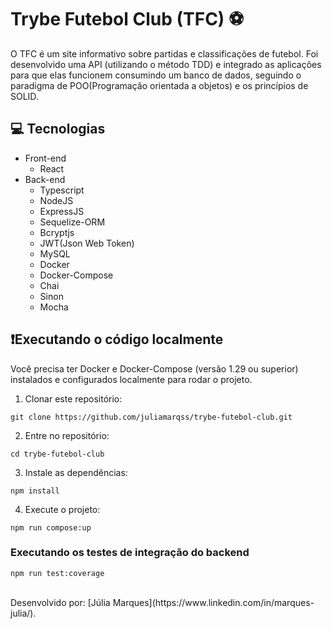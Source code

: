 # Trybe Futebol Club (TFC) ⚽

O TFC é um site informativo sobre partidas e classificações de futebol. Foi desenvolvido uma API (utilizando o método TDD) e integrado as aplicações para que elas funcionem consumindo um banco de dados, seguindo o paradigma de POO(Programação orientada a objetos) e os princípios de SOLID.

## 💻 Tecnologias
- Front-end
  - React
- Back-end
  - Typescript
  - NodeJS
  - ExpressJS
  - Sequelize-ORM
  - Bcryptjs
  - JWT(Json Web Token)
  - MySQL
  - Docker
  - Docker-Compose
  - Chai
  - Sinon
  - Mocha

## ❗️Executando o código localmente

Você precisa ter Docker e Docker-Compose (versão 1.29 ou superior) instalados e configurados localmente para rodar o projeto.

1. Clonar este repositório:
```
git clone https://github.com/juliamarqss/trybe-futebol-club.git
```
2. Entre no repositório:
```
cd trybe-futebol-club
```
3. Instale as dependências:
```
npm install
```
4. Execute o projeto:
```
npm run compose:up
```

### Executando os testes de integração do backend
```
npm run test:coverage
```
<br/>
Desenvolvido por: [Júlia Marques](https://www.linkedin.com/in/marques-julia/).
